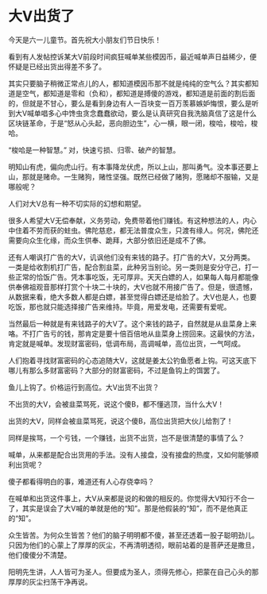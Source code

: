 # 大V出货了


今天是六一儿童节。首先祝大小朋友们节日快乐！

看到有人发帖控诉某大V前段时间疯狂喊单某些模因币，最近喊单声日益稀少，便怀疑是已经出货出得差不多了。

其实只要脑子稍微正常点儿的人，都知道模因币那不就是纯纯的空气么？其实都知道是空气，都知道是零和（负和），都知道是搏傻的游戏，都知道是前面的割后面的，但就是不甘心，要么是看到身边有人一百块变一百万羡慕嫉妒悔恨，要么是听到大V喊单唱多心中馋虫贪念蠢蠢欲动，要么是认真研究自我洗脑真信了这是什么区块链革命，于是“怒从心头起，恶向胆边生”，心一横，眼一闭，梭哈，梭哈，梭哈。

“梭哈是一种智慧。” 对，快速亏损、归零、破产的智慧。

明知山有虎，偏向虎山行。有本事降龙伏虎，所以上山，那叫勇气。没本事还要上山，那就是赌命。一生赌狗，赌性坚强。既然已经做了赌狗，愿赌却不服输，又是哪般呢？

人们对大V总有一种不切实际的幻想和期望。

很多人希望大V无偿奉献，义务劳动，免费带着他们赚钱。有这种想法的人，内心中住着不劳而获的蛀虫。佛陀慈悲，都无法普度众生，只渡有缘人。何况，佛陀还需要向众生化缘，而众生供奉、跪拜，大部分依旧还是成不了佛。

还有人嘲讽打广告的大V，讥讽他们没有来钱的路子。打广告的大V，又分两类。一类是给收割机打广告，配合割韭菜，此种另当别论。另一类则是安分守己，打一些正常的恰饭广告。凭本事吃饭，无可厚非。天天白嫖的人，如果每人每月都能像供奉佛祖观音那样打赏个十块二十块的，大V也就不用接广告了。但是，很遗憾，从数据来看，绝大多数人都是白嫖，甚至觉得白嫖还是给脸了。大V也是人，也要吃饭，那也就只能选择接广告来维持。毕竟，用爱发电，还需要有爱呢。

当然最后一种就是有来钱路子的大V了。这个来钱的路子，自然就是从韭菜身上来咯。不打广告亏的钱，那肯定是要十倍百倍地从韭菜身上捞回来。这最快的方法，肯定就是喊单。发现财富密码，低调布局，高调喊单，高位出货，一气呵成。

人们抱着寻找财富密码的心态追随大V，这就是姜太公钓鱼愿者上钩。可这天底下哪儿有那么多财富密码？大部分的财富密码，不过是鱼钩上的饵罢了。

鱼儿上钩了。价格运行到高位。大V出货不出货？

不出货的大V，会被韭菜骂死，说这个傻B，都不懂逃顶，当什么大V！

出货的大V，同样会被韭菜骂死，说这个傻B，高位出货把大伙儿给割了！

同样是挨骂，一个亏钱，一个赚钱，出货不出货，岂不是很清楚的事情了么？

喊单，从来都是配合出货用的手法。没有人接盘，没有接盘的热度，又如何能够顺利出货呢？

傻子都看得明白的事，难道还有人心存侥幸吗？

在喊单和出货这件事上，大V从来都是说的和做的相反的。你觉得大V知行不合一了，其实是误会了大V喊的单就是他的“知”。那是他假装的“知”，而不是他真正的“知”。

众生皆苦。为何众生皆苦？他们的脑子明明都不傻，甚至还透着一股子聪明劲儿。只因为他们的心蒙上了厚厚的灰尘，不再清明透彻，眼前站着的是菩萨还是撒旦，他们傻傻分不清楚。

阳明先生讲，人人皆可为圣人。但要成为圣人，须得先修心，把蒙在自己心头的那厚厚的灰尘扫荡干净再说。



